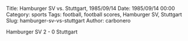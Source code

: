 Title: Hamburger SV vs. Stuttgart, 1985/09/14
Date: 1985/09/14 00:00
Category: sports
Tags: football, football scores, Hamburger SV, Stuttgart
Slug: hamburger-sv-vs-stuttgart
Author: carbonero


Hamburger SV 2 - 0 Stuttgart
